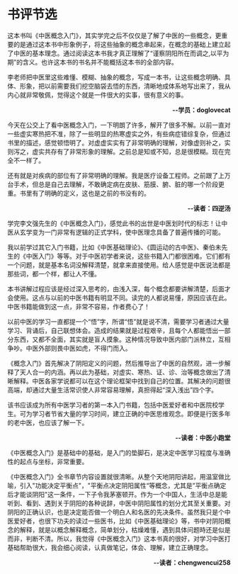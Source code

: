 # 书评节选



这本书叫《中医概念入门》，其实学完之后不仅仅是了解了中医的一些概念，更重要的是通过这本书中形象例子，将这些抽象的概念串起来，在概念的基础上建立起了中医的基本理念。通过阅读这本书我才真正理解了“谨察阴阳所在而调之,以平为期”的含义。也许这本书的书名并不能概括这本书的全部内容。

李老师把中医里这些难懂、模糊、抽象的概念，写成一本书，让这些概念明确、具体、形象，把以前需要我们挖空脑袋去悟的东西，清晰地成体系地写出来了，我从内心就非常敬佩，觉得这个就是一件很大的实事，很有意义的事。

<p align="right"><b>--学员：doglovecat</b></p>



今天在公交上了看中医概念入门，一下明朗了许多，解开了很多不解。以前一直对一些虚实寒热把不准，除了一些明显的热寒虚实之外，有些病症错综复杂，但通过书里的描述，感觉顿悟明了。对虚虚实实有了非常明确的理解，对像虚则补之，实则泻之，虚实共存有了非常形象的理解。之前总是知或不知，总是很模糊。现在完全不一样了。

还有就是对疾病的部位有了非常明确的理解。我是医疗设备工程师。之前跟了上万台手术，但总是自己去理解，不敢确定病在皮肤、筋膜、腑、脏的哪一个阶段更重。书里有了明确的定义，这也是之前的书没有的。

<p align="right"><b>--读者：四逆汤</b></p>



学完李文强先生的《中医概念入门》，感觉此书的出世是中医划时代的标志！让中医从玄学变为一门非常有逻辑的正式学科，使中医理念具备了普遍传播的可能。

我以前学过其它入门书籍，比如《中医基础理论》、《圆运动的古中医》、秦伯未先生的《中医入门》等等。对于中医初学者来说，这些书籍入门都很困难。它们都有一个问题，就是基本名词没解释清楚，就拿来直接使用。给人感觉是中医说法都是那些词，都一个样，都让人不懂。

本书讲解过程应该是经过深入思考的，由浅入深，每个概念都要讲解清楚，后面才会使用。这点与以前的中医书籍有明显不同。读完的人都说易懂，原因应该在此。中医书籍能做到这一点，非常不容易，作者费心了！

以前中医的学习一直都提一个“悟”字，所谓“悟”就是说不清，需要学习者通过大量学习、背诵后，自己联想体会。造成的结果就是过程艰辛，且每个人都能悟出一部分东西，又都不全面，其实就是盲人摸象。这种情况导致中医内部门派林立，互相争吵。中医外部则畏中医如虎，不得门而入。

《概念入门》首先解决了阴阳定义的问题，然后推导出了中医的自然观，进一步解释了天人合一的内涵。再以此为基础，对虚实、寒热、证、诊、治等概念做出了清晰解释。中医各家学说都可以在这个理论框架中找到自己的位置。其解决的问题很高端，却通过大量生活常识使人非常容易理解，真担得起“深入浅出”四个字。

该书应该成为所有中医学习者的第一本入门书籍，包括中医爱好者和中医院校学生。可为学习者节省大量的学习时间，建立正确的中医思维观念。即便是行医多年的老中医，也应该了解一下。

<p align="right"><b>--读者：中医小跑堂</b></p>



《中医概念入门》是基础中的基础，是入门的垫脚石，是决定中医学习程度与准确性的起点与坐标，非常重要。

   《中医概念入门》全书章节内容设置就很清晰。从整个天地阴阳讲起，用温室做比喻，引入"功能决定平衡点"，"平衡点决定阴阳属性“等概念，尤其是”平衡点确定后才能谈阴阳"这一条件，一下子令我茅塞顿开。作为一个中国人，生活中总是能听到、看到、遇到关于阴阳的各种说辞，中医中阴阳属性的划分尤其至关重要。对阴阳的正确认识，也是决定能否做一个明白人和名医的先决条件。虽然我只是个中医爱好者，也很下功夫的读过一些医书，比如《中医基础理论》等，书中对阴阳概念的解释，就是以概念解释概念，简单划分，枯燥难懂，遇到具体问题時还是似是而非，判断不清。所以，我觉得《中医概念入门》这本书真的很好，对学习中医打基础帮助很大，我会细心阅读，认真做笔记，体会、理解，建立正确理念。

<p align="right"><b>--读者：chengwencui258</b></p>



